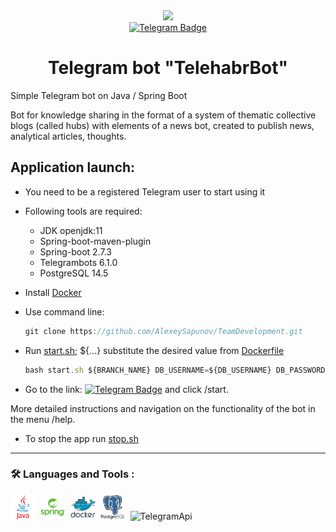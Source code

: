 
<div id="header" align="center">
  <img src="https://messenge.ru/wp-content/uploads/2020/04/TBS_Robot.jpg)" width="100"/>
</div>

<div id="badges" align="center">
  <a href="https://t.me/HabrGB_Bot">
    <img src="https://img.shields.io/badge/Telegrambot-blue?style=for-the-badge&logo=telegram&logoColor=white" alt="Telegram Badge"/>
  </a>
</div>

<h1 align="center">
  Telegram bot "TelehabrBot"
</h1>


Simple Telegram bot on Java / Spring Boot

Bot for knowledge sharing in the format of a system of thematic collective blogs
(called hubs) with elements of a news bot, created to publish news, analytical articles,
thoughts.

## Application launch:

- You need to be a registered Telegram user to start using it

- Following tools are required:
  - JDK openjdk:11
  - Spring-boot-maven-plugin
  - Spring-boot 2.7.3
  - Telegrambots 6.1.0
  - PostgreSQL 14.5

- Install [Docker](https://docs.docker.com/desktop/)

- Use command line:
    ```js 
    git clone https://github.com/AlexeySapunov/TeamDevelopment.git 
    ```
  
- Run [start.sh](https://github.com/AlexeySapunov/TeamDevelopment/blob/master/start.sh); ${...} substitute the desired value from [Dockerfile](https://github.com/AlexeySapunov/TeamDevelopment/blob/master/Dockerfile)
    ```js 
    bash start.sh ${BRANCH_NAME} DB_USERNAME=${DB_USERNAME} DB_PASSWORD=${DB_PASSWORD} DB_NAME=${DB_NAME} DB_PORT=${DB_PORT} APP_PORT=${APP_PORT} 
    ```

- Go to the link: [![Telegram Badge](https://img.shields.io/badge/-telehabrBot-blue?style=flat&logo=Telegram&logoColor=white)](https://t.me/HabrGB_Bot)
  and click /start.

More detailed instructions and navigation on the functionality of the bot in the menu /help.

- To stop the app run [stop.sh](https://github.com/AlexeySapunov/TeamDevelopment/blob/master/stop.sh)

---

### :hammer_and_wrench: Languages and Tools :

<div>
  <img src="https://github.com/devicons/devicon/blob/master/icons/java/java-original-wordmark.svg" title="Java" alt="Java" width="40" height="40"/>&nbsp;
  <img src="https://github.com/devicons/devicon/blob/master/icons/spring/spring-original-wordmark.svg" title="Spring" alt="Spring" width="40" height="40"/>&nbsp;
  <img src="https://github.com/devicons/devicon/blob/master/icons/docker/docker-original-wordmark.svg" title="Docker" alt="Docker" width="40" height="40"/>&nbsp;
  <img src="https://github.com/devicons/devicon/blob/master/icons/postgresql/postgresql-original-wordmark.svg" title="Postgresql" alt="Postgresql" width="40" height="40"/>&nbsp;
  <img src="https://3dnews.ru/assets/external/illustrations/2021/02/26/1033659/1.jpg" title="TelegramApi" alt="TelegramApi" width="40" height="40"/>&nbsp;
</div>
